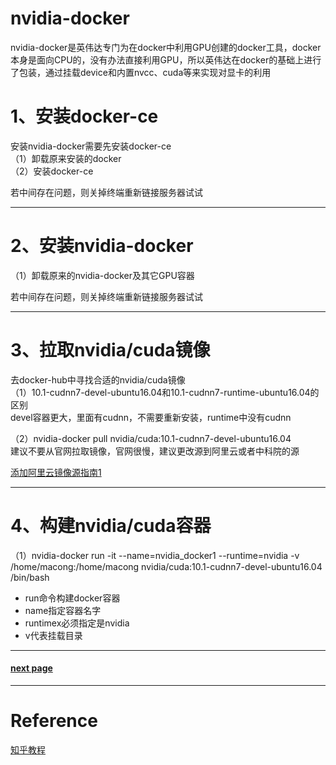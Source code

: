 # nvidia-docker  
nvidia-docker是英伟达专门为在docker中利用GPU创建的docker工具，docker本身是面向CPU的，没有办法直接利用GPU，所以英伟达在docker的基础上进行了包装，通过挂载device和内置nvcc、cuda等来实现对显卡的利用    

# 1、安装docker-ce   
安装nvidia-docker需要先安装docker-ce  
（1）卸载原来安装的docker  
（2）安装docker-ce   

若中间存在问题，则关掉终端重新链接服务器试试   

----   

# 2、安装nvidia-docker   
（1）卸载原来的nvidia-docker及其它GPU容器  

若中间存在问题，则关掉终端重新链接服务器试试   

-----  

# 3、拉取nvidia/cuda镜像   
去docker-hub中寻找合适的nvidia/cuda镜像  
（1）10.1-cudnn7-devel-ubuntu16.04和10.1-cudnn7-runtime-ubuntu16.04的区别  
devel容器更大，里面有cudnn，不需要重新安装，runtime中没有cudnn  

（2）nvidia-docker pull nvidia/cuda:10.1-cudnn7-devel-ubuntu16.04   
建议不要从官网拉取镜像，官网很慢，建议更改源到阿里云或者中科院的源   

[添加阿里云镜像源指南1](https://blog.csdn.net/qq_28612967/article/details/102838808)   

-----  

# 4、构建nvidia/cuda容器   
（1）nvidia-docker run -it --name=nvidia_docker1 --runtime=nvidia -v /home/macong:/home/macong nvidia/cuda:10.1-cudnn7-devel-ubuntu16.04 /bin/bash   
- run命令构建docker容器  
- name指定容器名字  
- runtimex必须指定是nvidia  
- v代表挂载目录  


----  

#### [next page](first_page.md)   

-----   

# Reference  
[知乎教程](https://zhuanlan.zhihu.com/p/88351963)   
